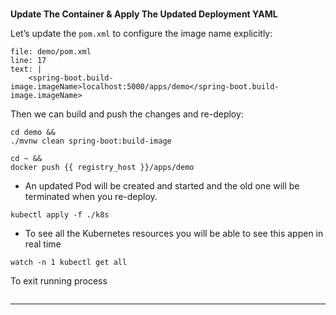 
### 
**Update The Container & Apply The Updated Deployment YAML**

Let’s update the `pom.xml` to configure the image name explicitly:


```editor:insert-lines-before-line
file: demo/pom.xml
line: 17
text: |
	<spring-boot.build-image.imageName>localhost:5000/apps/demo</spring-boot.build-image.imageName>
```


Then we can build and push the changes and re-deploy:


```execute-1
cd demo &&
./mvnw clean spring-boot:build-image
```

```execute-1
cd ~ &&
docker push {{ registry_host }}/apps/demo
```


*   An updated Pod will be created and started and the old one will be terminated when you re-deploy.
```execute-1
kubectl apply -f ./k8s
```



* To see all the Kubernetes resources you will be able to see this appen in real time
```execute-1
watch -n 1 kubectl get all
```

To exit running process
```terminal:interrupt-1
```

---